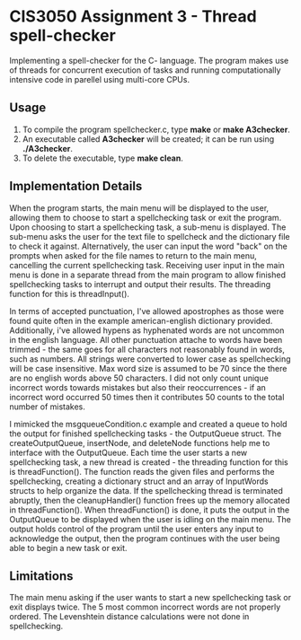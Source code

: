 # CIS3050 Assignment 3 - Thread spell-checker

Implementing a spell-checker for the C- language. The program makes use of threads for concurrent execution of tasks and running computationally intensive code in parellel using multi-core CPUs.


## Usage

1. To compile the program spellchecker.c, type **make** or **make A3checker**.
1. An executable called **A3checker** will be created; it can be run using **./A3checker**.
1. To delete the executable, type **make clean**.


## Implementation Details

When the program starts, the main menu will be displayed to the user, allowing them to choose to start a spellchecking task or exit the program. Upon choosing to start a spellchecking task, a sub-menu is displayed. The sub-menu asks the user for the text file to spellcheck and the dictionary file to check it against. Alternatively, the user can input the word "back" on the prompts when asked for the file names to return to the main menu, cancelling the current spellchecking task. Receiving user input in the main menu is done in a separate thread from the main program to allow finished spellchecking tasks to interrupt and output their results. The threading function for this is threadInput().

In terms of accepted punctuation, I've allowed apostrophes as those were found quite often in the example american-english dictionary provided. Additionally, i've allowed hypens as hyphenated words are not uncommon in the english language. All other punctuation attache to words have been trimmed - the same goes for all characters not reasonably found in words, such as numbers. All strings were converted to lower case as spellchecking will be case insensitive. Max word size is assumed to be 70 since the there are no english words above 50 characters. I did not only count unique incorrect words towards mistakes but also their reoccurrences - if an incorrect word occurred 50 times then it contributes 50 counts to the total number of mistakes.

I mimicked the msgqueueCondition.c example and created a queue to hold the output for finished spellchecking tasks - the OutputQueue struct. The createOutputQueue, insertNode, and deleteNode functions help me to interface with the OutputQueue. Each time the user starts a new spellchecking task, a new thread is created - the threading function for this is threadFunction(). The function reads the given files and performs the spellchecking, creating a dictionary struct and an array of InputWords structs to help organize the data. If the spellchecking thread is terminated abruptly, then the cleanupHandler() function frees up the memory allocated in threadFunction(). When threadFunction() is done, it puts the output in the OutputQueue to be displayed when the user is idling on the main menu. The output holds control of the program until the user enters any input to acknowledge the output, then the program continues with the user being able to begin a new task or exit.


## Limitations
The main menu asking if the user wants to start a new spellchecking task or exit displays twice.
The 5 most common incorrect words are not properly ordered.
The Levenshtein distance calculations were not done in spellchecking.